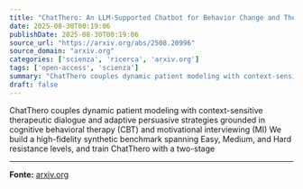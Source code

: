 ```yaml
---
title: "ChatThero: An LLM-Supported Chatbot for Behavior Change and Therapeutic Support in Addiction Recovery"
date: 2025-08-30T00:19:06
publishDate: 2025-08-30T00:19:06
source_url: "https://arxiv.org/abs/2508.20996"
source_domain: "arxiv.org"
categories: ['scienza', 'ricerca', 'arxiv.org']
tags: ['open-access', 'scienza']
summary: "ChatThero couples dynamic patient modeling with context-sensitive therapeutic dialogue and adaptive persuasive strategies grounded in cognitive behavioral therapy (CBT) and motivational interviewing (..."
draft: false
---
```


ChatThero couples dynamic patient modeling with context-sensitive therapeutic dialogue and adaptive persuasive strategies grounded in cognitive behavioral therapy (CBT) and motivational interviewing (MI) We build a high-fidelity synthetic benchmark spanning Easy, Medium, and Hard resistance levels, and train ChatThero with a two-stage

---

**Fonte:** [arxiv.org](https://arxiv.org/abs/2508.20996)
